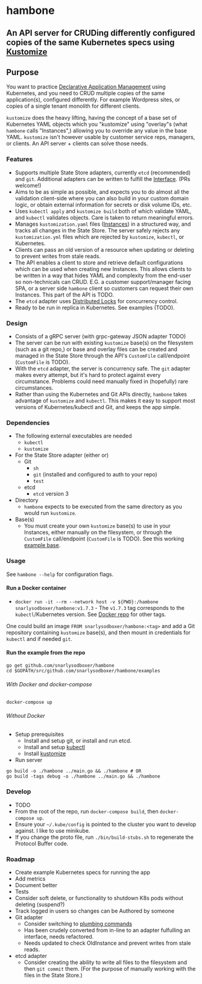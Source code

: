 # hambone

## An API server for CRUDing differently configured copies of the same Kubernetes specs using [Kustomize](https://github.com/kubernetes/kubectl/tree/58f555205b015986f2e487dc88a1481b6de3c5c4/cmd/kustomize)

## Purpose

You want to practice [Declarative Application Management](https://github.com/kubernetes/kubectl/blob/cc7be26dd0fe2c11b5ac43c4dc0771767e6264e5/cmd/kustomize/docs/glossary.md#declarative-application-management) using Kubernetes, and you need to CRUD multiple copies of the same application(s), configured differently. For example Wordpress sites, or copies of a single tenant monolith for different clients.

`kustomize` does the heavy lifting, having the concept of a base set of Kubernetes YAML objects which you "kustomize" using "overlay"s (what `hambone` calls "Instances",) allowing you to override any value in the base YAML. `kustomize` isn't however usable by customer service reps, managers, or clients. An API server + clients can solve those needs.

### Features

* Supports multiple State Store adapters, currently `etcd` (recommended) and `git`. Additional adapters can be written to fulfill the [Interface](https://github.com/snarlysodboxer/hambone/blob/master/pkg/state/state.go). (PRs welcome!)
* Aims to be as simple as possible, and expects you to do almost all the validation client-side where you can also build in your custom domain logic, or obtain external information for secrets or disk volume IDs, etc.
* Uses `kubectl apply` and `kustomize build` both of which validate YAML, and `kubectl` validates objects. Care is taken to return meaningful errors.
* Manages `kustomization.yaml` files ([Instances](docs/glossary.md#instance)) in a structured way, and tracks all changes in the State Store. The server safely rejects any `kustomization.yml` files which are rejected by `kustomize`, `kubectl`, or Kubernetes.
* Clients can pass an old version of a resource when updating or deleting to prevent writes from stale reads.
* The API enables a client to store and retrieve default configurations which can be used when creating new Instances. This allows clients to be written in a way that hides YAML and complexity from the end-user so non-technicals can CRUD.  E.G. a customer support/manager facing SPA, or a server side `hambone` client so customers can request their own Instances. This part of the API is TODO.
* The `etcd` adapter uses [Distributed Locks](https://coreos.com/etcd/docs/latest/dev-guide/api_concurrency_reference_v3.html) for concurrency control.
* Ready to be run in replica in Kubernetes. See examples (TODO).

### Design

* Consists of a gRPC server (with grpc-gateway JSON adapter TODO)
* The server can be run with existing `kustomize` base(s) on the filesystem (such as a git repo,) or base and overlay files can be created and managed in the State Store through the API's `CustomFile` call/endpoint (`CustomFile` is TODO).
* With the `etcd` adapter, the server is concurrency safe. The `git` adapter makes every attempt, but it's hard to protect against every circumstance. Problems could need manually fixed in (hopefully) rare circumstances.
* Rather than using the Kubernetes and Git APIs directly, `hambone` takes advantage of  `kustomize` and `kubectl`. This makes it easy to support most versions of Kubernetes/kubectl and Git, and keeps the app simple.

### Dependencies

* The following external executables are needed
    * `kubectl`
    * `kustomize`
* For the State Store adapter (either or)
	* Git
        * `sh`
	    * `git` (installed and configured to auth to your repo)
	    * `test`
	* etcd
	    * `etcd` version 3
* Directory
    * `hambone` expects to be executed from the same directory as you would run `kustomize`.
* Base(s)
    * You must create your own `kustomize` base(s) to use in your Instances, either manually on the filesystem, or through the `CustomFile` call/endpoint (`CustomFile` is TODO). See this working [example base](https://github.com/snarlysodboxer/hambone/tree/master/examples).

### Usage

See `hambone --help` for configuration flags.

#### Run a Docker container

* `docker run -it --rm --network host -v ${PWD}:/hambone snarlysodboxer/hambone:v1.7.3` - The `v1.7.3` tag corresponds to the `kubectl`/Kubernetes version. See [Docker repo](https://hub.docker.com/r/snarlysodboxer/hambone/) for other tags.

One could build an image `FROM snarlysodboxer/hambone:<tag>` and add a Git repository containing `kustomize` base(s), and then mount in credentials for `kubectl` and if needed `git`.

#### Run the example from the repo

    go get github.com/snarlysodboxer/hambone
    cd $GOPATH/src/github.com/snarlysodboxer/hambone/examples

###### With Docker and docker-compose

    docker-compose up

###### Without Docker
   * Setup prerequisites
        * Install and setup git, or install and run etcd.
        * Install and setup [kubectl](https://kubernetes.io/docs/tasks/tools/install-kubectl/)
        * Install [kustomize](https://github.com/kubernetes/kubectl/tree/cc7be26dd0fe2c11b5ac43c4dc0771767e6264e5/cmd/kustomize)
   * Run server

    go build -o ./hambone ../main.go && ./hambone # OR
    go build -tags debug -o ./hambone ../main.go && ./hambone

### Develop

* TODO
* From the root of the repo, run `docker-compose build`, then `docker-compose up`.
* Ensure your `~/.kube/config` is pointed to the cluster you want to develop against. I like to use minikube.
* If you change the proto file, run `./bin/build-stubs.sh` to regenerate the Protocol Buffer code.

### Roadmap

* Create example Kubernetes specs for running the app
* Add metrics
* Document better
* Tests
* Consider soft delete, or functionality to shutdown K8s pods without deleting (suspend?)
* Track logged in users so changes can be Authored by someone
* Git adapter
    * Consider switching to [plumbing commands](http://schacon.github.io/git/git.html#_low_level_commands_plumbing)
    * Has been crudely converted from in-line to an adapter fulfulling an interface, needs refactored.
    * Needs updated to check OldInstance and prevent writes from stale reads.
* etcd adapter
    * Consider creating the ability to write all files to the filesystem and then `git commit` them. (For the purpose of manually working with the files in the State Store.)


